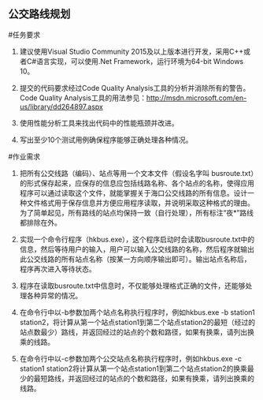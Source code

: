 ## 公交路线规划
#任务要求

1. 建议使用Visual Studio Community 2015及以上版本进行开发，采用C++或者C#语言实现，可以使用.Net Framework，运行环境为64-bit Windows 10。

2. 提交的代码要求经过Code Quality Analysis工具的分析并消除所有的警告。Code Quality Analysis工具的用法参见：http://msdn.microsoft.com/en-us/library/dd264897.aspx

3. 使用性能分析工具来找出代码中的性能瓶颈并改进。

4. 写出至少10个测试用例确保程序能够正确处理各种情况。

#作业需求

1. 把所有公交线路（编码）、站点等用一个文本文件（假设名字叫 busroute.txt）的形式保存起来，应保存的信息应包括线路名称、各个站点的名称，使得应用程序可以通过读取这个文件，就能掌握关于海口公交线路的所有信息。设计一种文件格式用于保存信息并方便应用程序读取，并说明采取这种格式的理由。为了简单起见，所有路线的站点均保持一致（自行处理），所有标注“夜*”路线都排除在外。

2. 实现一个命令行程序（hkbus.exe），这个程序启动时会读取busroute.txt中的信息，然后等待用户的输入，用户可以输入公交线路的名称，然后程序就输出此公交线路的所有站点名称（按某一方向顺序输出即可）。输出站点名称后，程序再次进入等待状态。

3. 程序在读取busroute.txt中信息时，不仅能够处理格式正确的文件，还能够处理各种异常的情况。

4. 在命令行中以-b参数加两个站点名称执行程序时，例如hkbus.exe -b station1 station2，将计算从第一个站点station1到第二个站点station2的最短（经过的站点数最少）路线，并返回经过的站点的个数和路径，如果有换乘，请列出换乘的线路。

5. 在命令行中以-c参数加两个公交站点名称执行程序时，例如hkbus.exe -c station1 station2将计算从第一个站点station1到第二个站点station2的换乘最少的最短路线，并返回经过的站点的个数和路径，如果有换乘，请列出换乘的线路。
